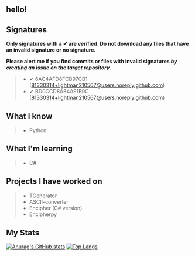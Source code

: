## hello!

## Signatures

**Only signatures with a ✔ are verified. Do not download any files that have an invalid signature or no signature.**

**Please alert me if you find commits or files with invalid signatures *by creating an issue on the target repository.***

> - ✔ 6AC4AFD8FCB97CB1 (81330314+lightman210567@users.noreply.github.com)
> - ✔ BD0CCD8A84AE1B9C (81330314+lightman210567@users.noreply.github.com)

## What i know

> - Python

## What I'm learning

> - C#

## Projects I have worked on

> - TGenerator
> - ASCII-converter
> - Encipher (C# version)
> - Encipherpy

## My Stats

[![Anurag's GitHub stats](https://github-readme-stats.vercel.app/api?username=lightman210567&count_private=true&show_icons=true&theme=radical)](https://github.com/anuraghazra/github-readme-stats) [![Top Langs](https://github-readme-stats.vercel.app/api/top-langs/?username=lightman210567&?count_private=true&theme=radical)](https://github.com/anuraghazra/github-readme-stats)


<!--
**lightman210567/lightman210567** is a ✨ _special_ ✨ repository because its `README.md` (this file) appears on your GitHub profile.

Here are some ideas to get you started:

- 🔭 I’m currently working on ...
- 🌱 I’m currently learning ...
- 👯 I’m looking to collaborate on ...
- 🤔 I’m looking for help with ...
- 💬 Ask me about ...
- 📫 How to reach me: ...
- 😄 Pronouns: ...
- ⚡ Fun fact: ...
-->
